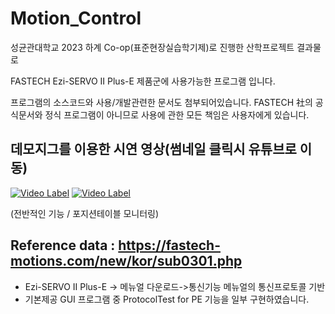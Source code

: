 # Motion_Control

성균관대학교 2023 하계 Co-op(표준현장실습학기제)로 진행한 산학프로젝트 결과물로

FASTECH Ezi-SERVO II Plus-E 제품군에 사용가능한 프로그램 입니다.

프로그램의 소스코드와 사용/개발관련한 문서도 첨부되어있습니다.
FASTECH 社의 공식문서와 정식 프로그램이 아니므로 사용에 관한 모든 책임은 사용자에게 있습니다.

데모지그를 이용한 시연 영상(썸네일 클릭시 유튜브로 이동)
-
[![Video Label](http://img.youtube.com/vi/kBexOIiaKJg/0.jpg)](https://youtu.be/kBexOIiaKJg) [![Video Label](http://img.youtube.com/vi/cDLYNjKweO8/0.jpg)](https://youtu.be/cDLYNjKweO8)

(전반적인 기능 / 포지션테이블 모니터링)

Reference data : https://fastech-motions.com/new/kor/sub0301.php
-
* Ezi-SERVO II Plus-E -> 메뉴얼 다운로드->통신기능 메뉴얼의 통신프로토콜 기반
* 기본제공 GUI 프로그램 중 ProtocolTest for PE 기능을 일부 구현하였습니다.
